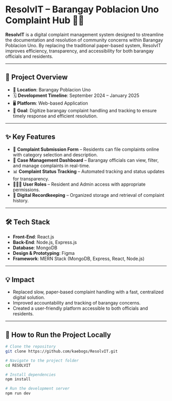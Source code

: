 # ResolvIT – Barangay Poblacion Uno Complaint Hub 📣📍

**ResolvIT** is a digital complaint management system designed to streamline the documentation and resolution of community concerns within Barangay Poblacion Uno. By replacing the traditional paper-based system, ResolvIT improves efficiency, transparency, and accessibility for both barangay officials and residents.

---

## 📌 Project Overview

- 📍 **Location**: Barangay Poblacion Uno  
- 🗓️ **Development Timeline**: September 2024 – January 2025  
- 🖥️ **Platform**: Web-based Application  
- 🎯 **Goal**: Digitize barangay complaint handling and tracking to ensure timely response and efficient resolution.

---

## ✨ Key Features

- 📝 **Complaint Submission Form** – Residents can file complaints online with category selection and description.
- 📂 **Case Management Dashboard** – Barangay officials can view, filter, and manage complaints in real-time.
- 📊 **Complaint Status Tracking** – Automated tracking and status updates for transparency.
- 🧑‍🤝‍🧑 **User Roles** – Resident and Admin access with appropriate permissions.
- 📃 **Digital Recordkeeping** – Organized storage and retrieval of complaint history.

---

## 🛠️ Tech Stack

- **Front-End**: React.js
- **Back-End**: Node.js, Express.js
- **Database**: MongoDB
- **Design & Prototyping**: Figma
- **Framework**: MERN Stack (MongoDB, Express, React, Node.js)

---

## 💡 Impact

- Replaced slow, paper-based complaint handling with a fast, centralized digital solution.
- Improved accountability and tracking of barangay concerns.
- Created a user-friendly platform accessible to both officials and residents.

---

## 🧪 How to Run the Project Locally

```bash
# Clone the repository
git clone https://github.com/kaebogs/ResolvIT.git

# Navigate to the project folder
cd RESOLVIT

# Install dependencies
npm install

# Run the development server
npm run dev
